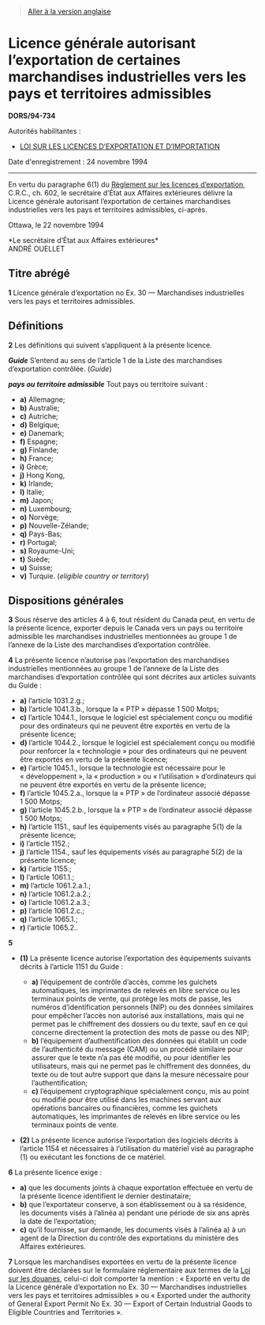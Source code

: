 > [Aller à la version anglaise](/en/Regulations/Statutory%20Orders%20and%20Regulations/94/734.md)

# Licence générale autorisant l’exportation de certaines marchandises industrielles vers les pays et territoires admissibles

**DORS/94-734**

Autorités habilitantes : 
- [LOI SUR LES LICENCES D’EXPORTATION ET D’IMPORTATION](/fr/Lois/Lois%20révisées%20du%20Canada/E/E-19.md)

Date d'enregistrement : 24 novembre 1994

----------

En vertu du paragraphe 6(1) du [Règlement sur les licences d’exportation](/fr/Règlements/Décrets,%20ordonnances%20et%20règlements%20statutaires/97/204.md), C.R.C., ch. 602, le secrétaire d’État aux Affaires extérieures délivre la Licence générale autorisant l’exportation de certaines marchandises industrielles vers les pays et territoires admissibles, ci-après.

Ottawa, le 22 novembre 1994


<p>*Le secrétaire d’État aux Affaires extérieures*<br />ANDRÉ OUELLET<br /></p>




## Titre abrégé


**1** Licence générale d’exportation no Ex. 30 — Marchandises industrielles vers les pays et territoires admissibles.




## Définitions


**2** Les définitions qui suivent s’appliquent à la présente licence.

***Guide*** S’entend au sens de l’article 1 de la Liste des marchandises d’exportation contrôlée. (*Guide*)

***pays ou territoire admissible*** Tout pays ou territoire suivant :
- **a)** Allemagne;
- **b)** Australie;
- **c)** Autriche;
- **d)** Belgique;
- **e)** Danemark;
- **f)** Espagne;
- **g)** Finlande;
- **h)** France;
- **i)** Grèce;
- **j)** Hong Kong,
- **k)** Irlande;
- **l)** Italie;
- **m)** Japon;
- **n)** Luxembourg;
- **o)** Norvège;
- **p)** Nouvelle-Zélande;
- **q)** Pays-Bas;
- **r)** Portugal;
- **s)** Royaume-Uni;
- **t)** Suède;
- **u)** Suisse;
- **v)** Turquie. (*eligible country or territory*)




## Dispositions générales


**3** Sous réserve des articles 4 à 6, tout résident du Canada peut, en vertu de la présente licence, exporter depuis le Canada vers un pays ou territoire admissible les marchandises industrielles mentionnées au groupe 1 de l’annexe de la Liste des marchandises d’exportation contrôlée.



**4** La présente licence n’autorise pas l’exportation des marchandises industrielles mentionnées au groupe 1 de l’annexe de la Liste des marchandises d’exportation contrôlée qui sont décrites aux articles suivants du Guide :
- **a)** l’article 1031.2.g.;
- **b)** l’article 1041.3.b., lorsque la « PTP » dépasse 1 500 Motps;
- **c)** l’article 1044.1., lorsque le logiciel est spécialement conçu ou modifié pour des ordinateurs qui ne peuvent être exportés en vertu de la présente licence;
- **d)** l’article 1044.2., lorsque le logiciel est spécialement conçu ou modifié pour renforcer la « technologie » pour des ordinateurs qui ne peuvent être exportés en vertu de la présente licence;
- **e)** l’article 1045.1., lorsque la technologie est nécessaire pour le « développement », la « production » ou « l’utilisation » d’ordinateurs qui ne peuvent être exportés en vertu de la présente licence;
- **f)** l’article 1045.2.a., lorsque la « PTP » de l’ordinateur associé dépasse 1 500 Motps;
- **g)** l’article 1045.2.b., lorsque la « PTP » de l’ordinateur associé dépasse 1 500 Motps;
- **h)** l’article 1151., sauf les équipements visés au paragraphe 5(1) de la présente licence;
- **i)** l’article 1152.;
- **j)** l’article 1154., sauf les équipements visés au paragraphe 5(2) de la présente licence;
- **k)** l’article 1155.;
- **l)** l’article 1061.1.;
- **m)** l’article 1061.2.a.1.;
- **n)** l’article 1061.2.a.2.;
- **o)** l’article 1061.2.a.3.;
- **p)** l’article 1061.2.c.;
- **q)** l’article 1065.1.;
- **r)** l’article 1065.2..



**5** 

- **(1)** La présente licence autorise l’exportation des équipements suivants décrits à l’article 1151 du Guide :
	- **a)** l’équipement de contrôle d’accès, comme les guichets automatiques, les imprimantes de relevés en libre service ou les terminaux points de vente, qui protège les mots de passe, les numéros d’identification personnels (NIP) ou des données similaires pour empêcher l’accès non autorisé aux installations, mais qui ne permet pas le chiffrement des dossiers ou du texte, sauf en ce qui concerne directement la protection des mots de passe ou des NIP;
	- **b)** l’équipement d’authentification des données qui établit un code de l’authenticité du message (CAM) ou un procédé similaire pour assurer que le texte n’a pas été modifié, ou pour identifier les utilisateurs, mais qui ne permet pas le chiffrement des données, du texte ou de tout autre support que dans la mesure nécessaire pour l’authentification;
	- **c)** l’équipement cryptographique spécialement conçu, mis au point ou modifié pour être utilisé dans les machines servant aux opérations bancaires ou financières, comme les guichets automatiques, les imprimantes de relevés en libre service ou les terminaux points de vente.

- **(2)** La présente licence autorise l’exportation des logiciels décrits à l’article 1154 et nécessaires à l’utilisation du matériel visé au paragraphe (1) ou exécutant les fonctions de ce matériel.



**6** La présente licence exige :
- **a)** que les documents joints à chaque exportation effectuée en vertu de la présente licence identifient le dernier destinataire;
- **b)** que l’exportateur conserve, à son établissement ou à sa résidence, les documents visés à l’alinéa a) pendant une période de six ans après la date de l’exportation;
- **c)** qu’il fournisse, sur demande, les documents visés à l’alinéa a) à un agent de la Direction du contrôle des exportations du ministère des Affaires extérieures.



**7** Lorsque les marchandises exportées en vertu de la présente licence doivent être déclarées sur le formulaire réglementaire aux termes de la [Loi sur les douanes](/fr/Lois/Lois%20du%20Canada/1985/ch.%201%20(2e%20suppl.).md), celui-ci doit comporter la mention : « Exporté en vertu de la Licence générale d’exportation no Ex. 30 — Marchandises industrielles vers les pays et territoires admissibles » ou « Exported under the authority of General Export Permit No Ex. 30 — Export of Certain Industrial Goods to Eligible Countries and Territories ».


